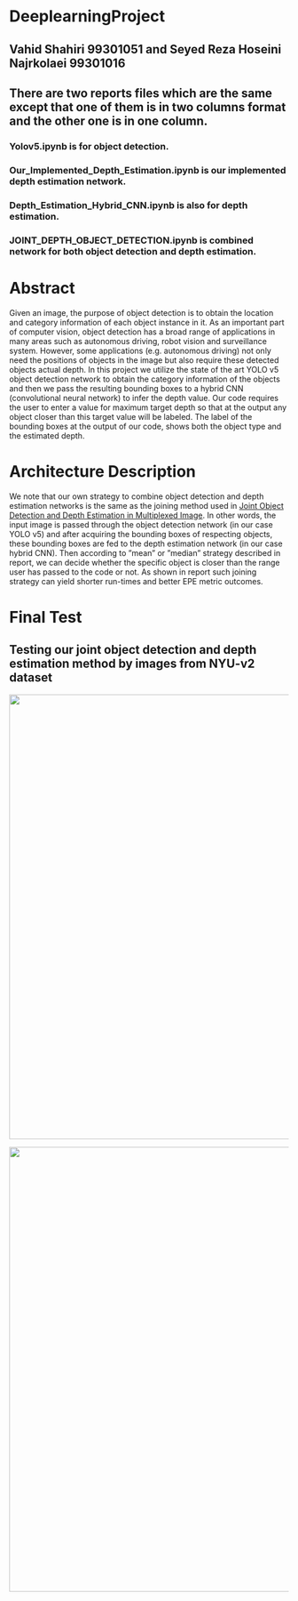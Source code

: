 # DeeplearningProject

## Vahid Shahiri  99301051  and Seyed Reza Hoseini Najrkolaei 99301016

## There are two reports  files which are the same except that one of them is in two columns format and the other one is in one column.

### Yolov5.ipynb is for object detection.

### Our_Implemented_Depth_Estimation.ipynb is our implemented depth estimation network.

### Depth_Estimation_Hybrid_CNN.ipynb is also for depth estimation.

### JOINT_DEPTH_OBJECT_DETECTION.ipynb is combined network for both object detection and depth estimation.

# Abstract
Given an image, the purpose of object detection is to obtain the location and category information
of each object instance in it. As an important part of computer vision, object detection has a broad
range of applications in many areas such as autonomous driving, robot vision and surveillance system.
However, some applications (e.g. autonomous driving) not only need the positions of objects in the
image but also require these detected objects actual depth. In this project we utilize the state of the art
YOLO v5 object detection network to obtain the category information of the objects and then we pass
the resulting bounding boxes to a hybrid CNN (convolutional neural network) to infer the depth value.
Our code requires the user to enter a value for maximum target depth so that at the output any object
closer than this target value will be labeled. The label of the bounding boxes at the output of our code,
shows both the object type and the estimated depth.

# Architecture Description
We note that our own strategy to combine object detection and depth estimation networks is
the same as the joining method used in  <a href="https://ieeexplore.ieee.org/document/8805052">Joint Object Detection and Depth Estimation in Multiplexed Image</a>. In other words, the input image is passed through
the object detection network (in our case YOLO v5) and after acquiring the bounding boxes of
respecting objects, these bounding boxes are fed to the depth estimation network (in our case
hybrid CNN). Then according to ”mean” or ”median” strategy described in report, we can decide whether the specific object is closer than the range user has passed
to the code or not. As shown in report such joining strategy can yield shorter run-times and
better EPE metric outcomes.

# Final Test
## Testing our joint object detection and depth estimation method by images from NYU-v2 dataset
<p align="center">
<image align="center" src = "images/finaltest_1_1.png" width="800">
</p>
  
<p align="center">
<image align="center" src = "images/finaltest_1_2.png" width="800">
</p>
